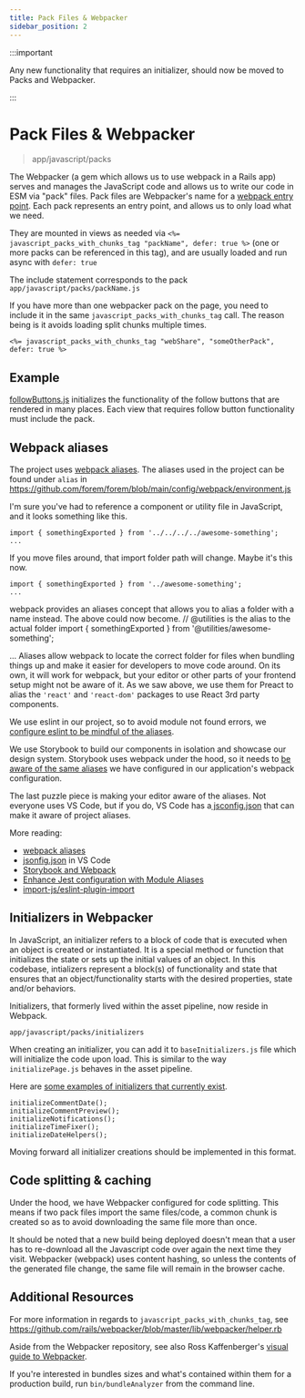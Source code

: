 ```yaml
---
title: Pack Files & Webpacker
sidebar_position: 2
---
```


:::important

Any new functionality that requires an initializer, should now be moved to Packs and Webpacker.

:::

# Pack Files & Webpacker

> app/javascript/packs

The Webpacker (a gem which allows us to use webpack in a Rails app) serves and manages the JavaScript code and allows us to write our code in ESM via "pack" files. Pack files are Webpacker's name for a [webpack entry point](https://webpack.js.org/concepts/entry-points/). Each pack represents an entry point, and allows us to only load what we need.

They are mounted in views as needed via `<%= javascript_packs_with_chunks_tag "packName", defer: true %>` (one or more packs can be referenced in this tag), and are usually loaded and run async with `defer: true`

The include statement corresponds to the pack `app/javascript/packs/packName.js`

If you have more than one webpacker pack on the page, you need to include it in
the same `javascript_packs_with_chunks_tag` call. The reason being is it avoids
loading split chunks multiple times.

```erb
<%= javascript_packs_with_chunks_tag "webShare", "someOtherPack", defer: true %>
```

## Example

[followButtons.js](https://github.com/forem/forem/blob/d14db7534934319a343f786c21291f4d916507c1/app/views/articles/show.html.erb#L241-L242) initializes the functionality of the follow buttons that are rendered in many places. Each view that requires follow button functionality must include the pack.


## Webpack aliases

The project uses
[webpack aliases](https://webpack.js.org/configuration/resolve/#resolvealias).
The aliases used in the project can be found under `alias` in
https://github.com/forem/forem/blob/main/config/webpack/environment.js

I'm sure you've had to reference a component or utility file in JavaScript, and it looks something like this.

```
import { somethingExported } from '../../../../awesome-something';
...
```

If you move files around, that import folder path will change. Maybe it's this now.

```
import { somethingExported } from '../awesome-something';
...
```

webpack provides an aliases concept that allows you to alias a folder with a name instead. The above could now become.
// @utilities is the alias to the actual folder
import { somethingExported } from '@utilities/awesome-something';

...
Aliases allow webpack to locate the correct folder for files when bundling things up and make it easier for developers to move code around. On its own, it will work for webpack, but your editor or other parts of your frontend setup might not be aware of it. As we saw above, we use them for Preact to alias the `'react'` and `'react-dom'` packages to use React 3rd party components.

We use eslint in our project, so to avoid module not found errors, we [configure eslint to be mindful of the aliases](https://github.com/forem/forem/blob/0024fe40d6ade998a216216b00f157fa7f49e1c0/app/javascript/.eslintrc.js#L23-L37).

We use Storybook to build our components in isolation and showcase our design system. Storybook uses webpack under the hood, so it needs to [be aware of the same aliases](https://github.com/forem/forem/blob/0024fe40d6ade998a216216b00f157fa7f49e1c0/app/javascript/.storybook/main.js#L76-L79) we have configured in our application's webpack configuration.

The last puzzle piece is making your editor aware of the aliases. Not everyone uses VS Code, but if you do, VS Code has a[ jsconfig.json](https://github.com/forem/forem/blob/0024fe40d6ade998a216216b00f157fa7f49e1c0/jsconfig.json#L5-L9) that can make it aware of project aliases.

More reading:

- [webpack aliases](https://webpack.js.org/configuration/resolve/#resolvealias)
- [jsonfig.json](https://code.visualstudio.com/docs/languages/jsconfig) in VS Code
- [Storybook and Webpack](https://storybook.js.org/docs/react/configure/webpack)
- [Enhance Jest configuration with Module Aliases](https://alexjover.com/blog/enhance-jest-configuration-with-module-aliases/)
- [import-js/eslint-plugin-import](https://github.com/import-js/eslint-plugin-import/tree/main/resolvers/webpack)


## Initializers in Webpacker

In JavaScript, an initializer refers to a block of code that is executed when an object is created or instantiated. It is a special method or function that initializes the state or sets up the initial values of an object. In this codebase, intializers represent a block(s) of functionality and state that ensures that an object/functionality starts with the desired properties, state and/or behaviors.

Initializers, that formerly lived within the asset pipeline, now reside in Webpack. 

```
app/javascript/packs/initializers
```

When creating an initializer, you can add it to  `baseInitializers.js` file which will initialize the code upon load. This is  similar to the way `initializePage.js` behaves in the asset pipeline.

Here are [some examples of initializers that currently exist](https://github.com/forem/forem/blob/main/app/javascript/packs/baseInitializers.js#L11-L15). 
```
initializeCommentDate();
initializeCommentPreview();
initializeNotifications();
initializeTimeFixer();
initializeDateHelpers();

```

Moving forward all initializer creations should be implemented in this format.

## Code splitting & caching

Under the hood, we have Webpacker configured for code splitting. This means if two pack files import the same files/code, a common chunk is created so as to avoid downloading the same file more than once.

It should be noted that a new build being deployed doesn't mean that a user has to re-download all the Javascript code over again the next time they visit. Webpacker (webpack) uses content hashing, so unless the contents of the generated file change, the same file will remain in the browser cache.

## Additional Resources

For more information in regards to `javascript_packs_with_chunks_tag`, see
https://github.com/rails/webpacker/blob/master/lib/webpacker/helper.rb

Aside from the Webpacker repository, see also Ross Kaffenberger's
[visual guide to Webpacker](https://rossta.net/blog/visual-guide-to-webpacker.html).

If you're interested in bundles sizes and what's contained within them for a
production build, run `bin/bundleAnalyzer` from the command line.
